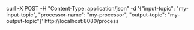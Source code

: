 curl -X POST -H "Content-Type: application/json" -d '{"input-topic": "my-input-topic", "processor-name": "my-processor", "output-topic": "my-output-topic"}' http://localhost:8080/process

